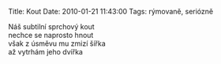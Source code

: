 Title: Kout
Date: 2010-01-21 11:43:00
Tags: rýmovaně, seriózně

Náš subtilní sprchový kout  
nechce se naprosto hnout  
však z úsměvu mu zmizí šířka  
až vytrhám jeho dvířka